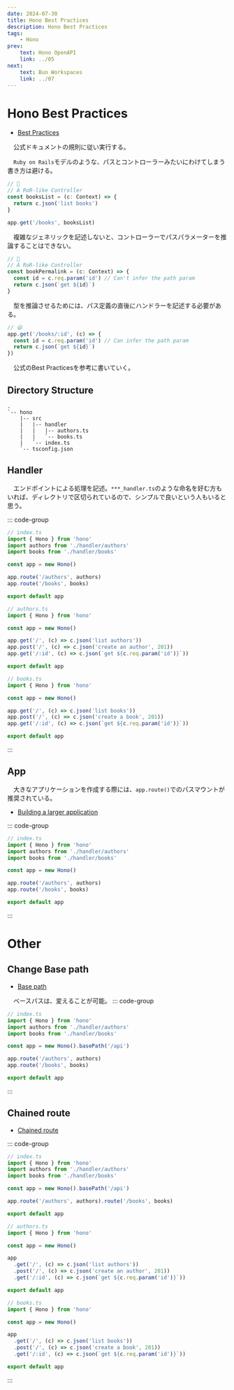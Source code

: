 ```yaml
---
date: 2024-07-30
title: Hono Best Practices
description: Hono Best Practices
tags: 
    - Hono
prev:
    text: Hono OpenAPI
    link: ../05
next:
    text: Bun Workspaces
    link: ../07
---
```


# Hono Best Practices
* [Best Practices](https://hono.dev/docs/guides/best-practices)

&emsp;公式ドキュメントの規則に従い実行する。

&emsp;`Ruby on Rails`モデルのような、パスとコントローラーみたいにわけてしまう書き方は避ける。
```ts
// 🙁
// A RoR-like Controller
const booksList = (c: Context) => {
  return c.json('list books')
}

app.get('/books', booksList)
```
&emsp;複雑なジェネリックを記述しないと、コントローラーでパスパラメーターを推論することはできない。
```ts
// 🙁
// A RoR-like Controller
const bookPermalink = (c: Context) => {
  const id = c.req.param('id') // Can't infer the path param
  return c.json(`get ${id}`)
}
```
&emsp;型を推論させるためには、パス定義の直後にハンドラーを記述する必要がある。
```ts
// 😃
app.get('/books/:id', (c) => {
  const id = c.req.param('id') // Can infer the path param
  return c.json(`get ${id}`)
})
```

&emsp;公式のBest Practicesを参考に書いていく。

## Directory Structure
```
.
`-- hono
    |-- src
    |   |-- handler
    |   |   |-- authors.ts
    |   |   `-- books.ts
    |   `-- index.ts
    `-- tsconfig.json
```

## Handler
&emsp;エンドポイントによる処理を記述。`***_handler.ts`のような命名を好む方もいれば、ディレクトリで区切られているので、シンプルで良いという人もいると思う。

::: code-group
```ts [hono/src/index.ts]
// index.ts
import { Hono } from 'hono'
import authors from './handler/authors'
import books from './handler/books'

const app = new Hono()

app.route('/authors', authors)
app.route('/books', books)

export default app
```

```ts [hono/src/handler/authors.ts]
// authors.ts
import { Hono } from 'hono'

const app = new Hono()

app.get('/', (c) => c.json('list authors'))
app.post('/', (c) => c.json('create an author', 201))
app.get('/:id', (c) => c.json(`get ${c.req.param('id')}`))

export default app
```

```ts [hono/src/handler/books.ts]
// books.ts
import { Hono } from 'hono'

const app = new Hono()

app.get('/', (c) => c.json('list books'))
app.post('/', (c) => c.json('create a book', 201))
app.get('/:id', (c) => c.json(`get ${c.req.param('id')}`))

export default app
```
:::

## App
&emsp;大きなアプリケーションを作成する際には、`app.route()`でのパスマウントが推奨されている。

* [Building a larger application](https://hono.dev/docs/guides/best-practices#building-a-larger-application)

::: code-group
```ts [hono/src/index.ts]
// index.ts
import { Hono } from 'hono'
import authors from './handler/authors'
import books from './handler/books'

const app = new Hono()

app.route('/authors', authors)
app.route('/books', books)

export default app
```
:::

# Other

## Change Base path

* [Base path](https://hono.dev/docs/api/routing#base-path)

&emsp;ベースパスは、変えることが可能。
::: code-group
```ts [hono/src/index.ts]
// index.ts
import { Hono } from 'hono'
import authors from './handler/authors'
import books from './handler/books'

const app = new Hono().basePath('/api')

app.route('/authors', authors)
app.route('/books', books)

export default app
```
:::

## Chained route

* [Chained route](https://hono.dev/docs/api/routing#chained-route)

::: code-group
```ts [hono/src/index.ts]
// index.ts
import { Hono } from 'hono'
import authors from './handler/authors'
import books from './handler/books'

const app = new Hono().basePath('/api')

app.route('/authors', authors).route('/books', books)

export default app
```

```ts [hono/src/handler/authors.ts]
// authors.ts
import { Hono } from 'hono'

const app = new Hono()

app
  .get('/', (c) => c.json('list authors'))
  .post('/', (c) => c.json('create an author', 201))
  .get('/:id', (c) => c.json(`get ${c.req.param('id')}`))

export default app
```

```ts [hono/src/handler/books.ts]
// books.ts
import { Hono } from 'hono'

const app = new Hono()

app
  .get('/', (c) => c.json('list books'))
  .post('/', (c) => c.json('create a book', 201))
  .get('/:id', (c) => c.json(`get ${c.req.param('id')}`))

export default app
```
:::